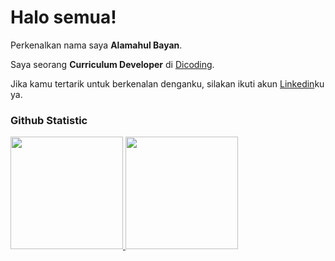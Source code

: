 # Halo semua! 

Perkenalkan nama saya **Alamahul Bayan**.<br>

Saya seorang **Curriculum Developer** di [Dicoding](https://www.dicoding.com/).<br>



Jika kamu tertarik untuk berkenalan denganku, silakan ikuti akun [Linkedin](https://www.linkedin.com/in/alamahul-bayan-30b16a24a)ku ya.

### Github Statistic
<p align="left">
<a href="https://github.com/alamahul">
  <img height="180em" src="https://github-readme-stats-eight-theta.vercel.app/api?username=alamahul&show_icons=true&theme=algolia&include_all_commits=true&count_private=true"/>
  <img height="180em" src="https://github-readme-stats-eight-theta.vercel.app/api/top-langs/?username=alamahul&layout=compact&layout=compact&theme=algolia"/>
</a>
</p>
